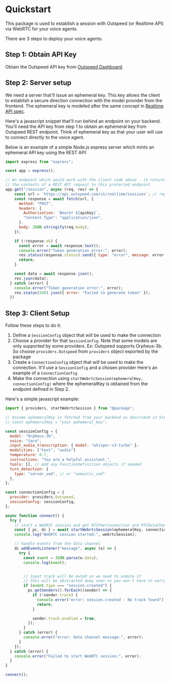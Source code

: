 # Quickstart

This package is used to establish a session with Outspeed (or Realtime API) via WebRTC for your voice agents.

There are 3 steps to deploy your voice agents:

## Step 1: Obtain API Key

Obtain the Outspeed API key from [Outspeed Dashboard](https://dashboard.outspeed.com).

## Step 2: Server setup

We need a server that'll issue an ephemeral key. This key allows the client to establish a secure direction connection with the model provider
from the frontend. The ephemeral key is modeled after the same concept in [Realtime API spec](https://platform.openai.com/docs/guides/realtime#creating-an-ephemeral-token).

Here's a javascript snippet that'll run behind an endpoint on your backend. You'll need the API key from step 1 to obtain an ephemeral
key from Outspeed REST endpoint. Think of ephemeral key as that your user will use to connect directly to the voice agent.

Below is an example of a simple Node.js express server which mints an ephemeral API key using the REST API:

```js
import express from "express";

const app = express();

// An endpoint which would work with the client code above - it returns
// the contents of a REST API request to this protected endpoint
app.get("/session", async (req, res) => {
    const url = `https://api.outspeed.com/v1/realtime/sessions`; // replace with api.openai.com for getting OpenAI token
    const response = await fetch(url, {
      method: "POST",
      headers: {
        Authorization: `Bearer ${apiKey}`,
        "Content-Type": "application/json",
      },
      body: JSON.stringify(req.body),
    });

    if (!response.ok) {
      const error = await response.text();
      console.error("Token generation error:", error);
      res.status(response.status).send({ type: "error", message: error });
      return;
    }

    const data = await response.json();
    res.json(data);
  } catch (error) {
    console.error("Token generation error:", error);
    res.status(500).json({ error: "Failed to generate token" });
  })
```

## Step 3: Client Setup

Follow these steps to do it:

1. Define a `SessionConfig` object that will be used to make the connection
2. Choose a provider for that `SessionConfig`. Note that some models are only supported by some providers.
   Ex: Outspeed supports Orpheus-3b. So choose `providers.Outspeed` from `providers` object exported by the package
3. Create a `ConnectionConfig` object that will be used to make the connection. It'll use a `SessionConfig` and a chosen provider
   Here's an example of a `ConnectionConfig`
4. Make the connection using `startWebrtcSession(ephemeralKey, connectionConfig)` where the ephemeralKey is obtained from the endpoint defined in Step 2.

Here's a simple javascript example:

```js
import { providers, startWebrtcSession } from "@package";

// Assume ephemeralKey is fetched from your backend as described in Step 2
// const ephemeralKey = "your_ephemeral_key";

const sessionConfig = {
  model: "Orpheus-3b",
  voice: "tara",
  input_audio_transcription: { model: "whisper-v3-turbo" },
  modalities: ["text", "audio"]
  temperature: 0.7,
  instructions: "You are a helpful assistant.",
  tools: [], // Add any FunctionDefinition objects if needed
  turn_detection: {
    type: "server_vad", // or "semantic_vad"
  },
};

const connectionConfig = {
  provider: providers.Outspeed,
  sessionConfig: sessionConfig,
};

async function connect() {
  try {
    // start a WebRtC session and get RTCPeerConnection and RTCDataChannel objects
    const { pc, dc } = await startWebrtcSession(ephemeralKey, connectionConfig);
    console.log("WebRTC session started:", webrtcSession);

    // handle events from the data channel
    dc.addEventListener("message", async (e) => {
      try {
        const event = JSON.parse(e.data);
        console.log(event);


        // input track will be muted so we need to unmute it
        // this will be abstracted away soon so you won't have to worry about it
        if (event.type === "session.created") {
          pc.getSenders().forEach((sender) => {
            if (!sender.track) {
              console.error("error: session.created - No track found");
              return;
            }

            sender.track.enabled = true;
          });
        }
      } catch (error) {
        console.error("error: data channel message:", error);
      }
    });
  } catch (error) {
    console.error("Failed to start WebRTC session:", error);
  }
}

connect();
```
